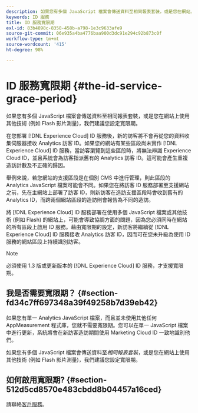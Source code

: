 ```yaml
---
description: 如果您有多個 JavaScript 檔案會傳送資料至相同報表套裝，或是您在網站上使用其他技術 (例如 Flash 影片測量)，我們建議您設定寬限期。
keywords: ID 服務
title: ID 服務寬限期
exl-id: 83b4898c-8358-458b-a798-1e3c9633afe9
source-git-commit: 06e935a4ba4776baa900d3dc91e294c92b873c0f
workflow-type: tm+mt
source-wordcount: '415'
ht-degree: 98%

---
```


# ID 服務寬限期 {#the-id-service-grace-period}

如果您有多個 JavaScript 檔案會傳送資料至相同報表套裝，或是您在網站上使用其他技術 (例如 Flash 影片測量)，我們建議您設定寬限期。

在您部署 [!DNL Experience Cloud] ID 服務後，新的訪客將不會再從您的資料收集伺服器接收 Analytics 訪客 ID。如果您的網站有某些區段尚未實作 [!DNL Experience Cloud] ID 服務，當訪客瀏覽到這些區段時，將無法辨識 Experience Cloud ID，並且系統會為訪客指派舊有的 Analytics 訪客 ID。這可能會產生重複造訪計數及不正確的歸因。

舉例來說，若您網站的支援區段是在個別 CMS 中進行管理，則此區段的 Analytics JavaScript 檔案可能會不同。如果您在將訪客 ID 服務部署至支援網站之前，先在主網站上部署了訪客 ID，則新訪客在造訪支援區段時會收到舊有的 Analytics ID，而跨兩個網站區段的造訪則會報告為不同的造訪。

將 [!DNL Experience Cloud] ID 服務部署在使用多個 JavaScript 檔案或其他技術 (例如 Flash) 的網站上，可能會導致協調方面的問題，因為您必須同時在網站的所有區段上啟用 ID 服務。藉由寬限期的設定，新訪客將繼續從 [!DNL Experience Cloud] ID 服務接收 Analytics 訪客 ID，因而可在您未升級為使用 ID 服務的網站區段上持續識別訪客。

>[!NOTE]
>
>必須使用 1.3 版或更新版本的 [!DNL Experience Cloud] ID 服務，才支援寬限期。

## 我是否需要寬限期？ {#section-fd34c7ff697348a39f49258b7d39eb42}

如果您有單一 Analytics JavaScript 檔案，而且並未使用其他任何 AppMeasurement 程式庫，您就不需要寬限期。您可以在單一 JavaScript 檔案中進行更新，系統將會在新訪客造訪期間使用 Marketing Cloud ID 一致地識別他們。

如果您有多個 JavaScript 檔案會傳送資料至&#x200B;*相同報表套裝*，或是您在網站上使用其他技術 (例如 Flash 影片測量)，我們建議您設定寬限期。

## 如何啟用寬限期?   {#section-512d5cd8570e483cbdd8b04457a16ced}

請聯絡[客戶服務](https://helpx.adobe.com/tw/marketing-cloud/contact-support.html)。
